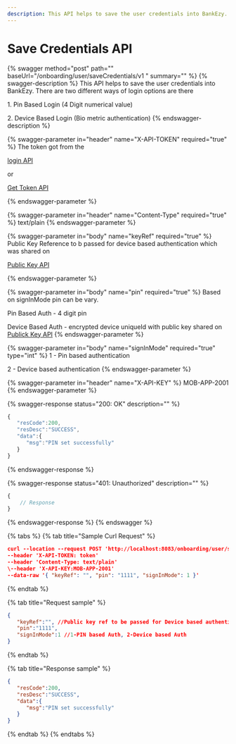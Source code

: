 ```yaml
---
description: This API helps to save the user credentials into BankEzy.
---
```


# Save Credentials API



{% swagger method="post" path="" baseUrl="<domain>/onboarding/user/saveCredentials/v1 " summary="" %}
{% swagger-description %}
This API helps to save the user credentials into BankEzy. There are two different ways of login options are there&#x20;

&#x20;                     1\. Pin Based Login (4 Digit numerical value)

&#x20;                     2\. Device Based Login (Bio metric authentication)
{% endswagger-description %}

{% swagger-parameter in="header" name="X-API-TOKEN" required="true" %}
The token got from the 

[login API](../authentication-and-authorization/login-api.md)

 or 

[Get Token API](../../common-apis/get-app-token-api.md)


{% endswagger-parameter %}

{% swagger-parameter in="header" name="Content-Type" required="true" %}
text/plain
{% endswagger-parameter %}

{% swagger-parameter in="body" name="keyRef" required="true" %}
Public Key Reference to b passed for device based authentication which was shared on 

[Public Key API](../biometric-authentication/public-key-api.md)


{% endswagger-parameter %}

{% swagger-parameter in="body" name="pin" required="true" %}
Based on signInMode pin can be vary.

Pin Based Auth - 4 digit pin

Device Based Auth - encrypted device uniqueId with public key shared on [Publick Key API](../biometric-authentication/public-key-api.md)
{% endswagger-parameter %}

{% swagger-parameter in="body" name="signInMode" required="true" type="int" %}
1 - Pin based authentication

2 - Device based authentication
{% endswagger-parameter %}

{% swagger-parameter in="header" name="X-API-KEY" %}
MOB-APP-2001
{% endswagger-parameter %}

{% swagger-response status="200: OK" description="" %}
```javascript
{
   "resCode":200,
   "resDesc":"SUCCESS",
   "data":{
      "msg":"PIN set successfully"
   }
}
```
{% endswagger-response %}

{% swagger-response status="401: Unauthorized" description="" %}
```javascript
{
    // Response
}
```
{% endswagger-response %}
{% endswagger %}

{% tabs %}
{% tab title="Sample Curl Request" %}
```json
curl --location --request POST 'http://localhost:8083/onboarding/user/saveCredentials/v1'
--header 'X-API-TOKEN: token'
--header 'Content-Type: text/plain'
\--header 'X-API-KEY:MOB-APP-2001'
--data-raw '{ "keyRef": "", "pin": "1111", "signInMode": 1 }'
```
{% endtab %}

{% tab title="Request sample" %}
```json
{
   "keyRef":"", //Public key ref to be passed for Device based authentication
   "pin":"1111",
   "signInMode":1 //1-PIN based Auth, 2-Device based Auth
}
```
{% endtab %}

{% tab title="Response sample" %}
```json
{
   "resCode":200,
   "resDesc":"SUCCESS",
   "data":{
      "msg":"PIN set successfully"
   }
}
```
{% endtab %}
{% endtabs %}
